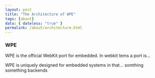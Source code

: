 ```yaml
---
layout: post
title: "The Architecture of WPE"
tags: [about]
data: { dateless: "true" }
permalink: /about/architecture.html
---
```


### WPE
WPE is the official WebKit port for embedded.  In webkit tems a port is...

WPE is uniquely designed for embedded systems in that...
somthing something backends
